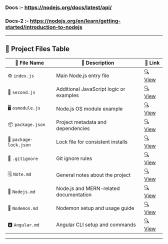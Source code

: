 ### Docs :- https://nodejs.org/docs/latest/api/
### Docs-2 :- https://nodejs.org/en/learn/getting-started/introduction-to-nodejs

---

## 📁 Project Files Table

| 📄 File Name           | 📝 Description                          | 🔗 Link                                                                         |
| ---------------------- | --------------------------------------- | ------------------------------------------------------------------------------- |
| ⚙️ `index.js`          | Main Node.js entry file                 | [🔍 View](https://github.com/Sangram03/MERN/blob/main/Nodejs/index.js)          |
| 🧪 `second.js`         | Additional JavaScript logic or examples | [🔍 View](https://github.com/Sangram03/MERN/blob/main/Nodejs/second.js)         |
| 🖥️ `osmodule.js`      | Node.js OS module example               | [🔍 View](https://github.com/Sangram03/MERN/blob/main/Nodejs/osmodule.js)       |
| 📦 `package.json`      | Project metadata and dependencies       | [🔍 View](https://github.com/Sangram03/MERN/blob/main/Nodejs/package.json)      |
| 📌 `package-lock.json` | Lock file for consistent installs       | [🔍 View](https://github.com/Sangram03/MERN/blob/main/Nodejs/package-lock.json) |
| 🚫 `.gitignore`        | Git ignore rules                        | [🔍 View](https://github.com/Sangram03/MERN/blob/main/Nodejs/.gitignore)        |
| 🗒️ `Note.md`          | General notes about the project         | [🔍 View](https://github.com/Sangram03/MERN/blob/main/Nodejs/Note.md)           |
| 📘 `Nodejs.md`         | Node.js and MERN-related documentation  | [🔍 View](https://github.com/Sangram03/MERN/blob/main/Nodejs/Nodejs.md)         |
| 🔁 `Nodemon.md`        | Nodemon setup and usage guide           | [🔍 View](https://github.com/Sangram03/MERN/blob/main/Nodejs/Nodemon.md)        |
| 🅰️ `Angular.md`       | Angular CLI setup and commands          | [🔍 View](https://github.com/Sangram03/MERN/blob/main/Nodejs/Angular.md)        |

---



